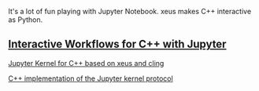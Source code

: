 It's a lot of fun playing with Jupyter Notebook. xeus makes C++ interactive as Python. 

## [Interactive Workflows for C++ with Jupyter](https://blog.jupyter.org/interactive-workflows-for-c-with-jupyter-fe9b54227d92)

[Jupyter Kernel for C++ based on xeus and cling](https://github.com/QuantStack/xeus-cling)

[C++ implementation of the Jupyter kernel protocol](https://github.com/QuantStack/xeus)
